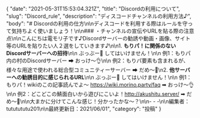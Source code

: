 {
  "date": "2021-05-31T15:53:04.321Z",
  "title": "Discordの利用について",
  "slug": "Discord_rule",
  "description": "ディスコードチャンネルの利用方法♪",
  "body": "# Discordの利用の仕方\n\nディスコードを利用する際はルールを守って気持ちよく使いましょう！\n\n### ・チャンネルの宣伝やURLを貼る際の注意点\n\nこんにちは電モリ子です♪Discordサーバーの勧誘や動画・画像、サイト等のURLを貼りたい人２選をしていきます♪\n\n1. **もりパ！に関係のないDiscordサーバーへの招待**\n\n   ぶっぶー🚗 してはいけません！\n\n   例1：もりパ内の村のDiscordサーバー ➡ おっけ～👌\n\n   例2：もりパ要素も含まれるが、様々な用途で使われる総合型コミュニティーサーバー ➡ だめ～🙅\n2. **他サーバーへの勧誘目的に感じられるURL**\n\n   ぶっぶー🚙 してはいけません！\n\n   例1：もりパ！wikiのこの記事読んでよ～ https://wiki.morino.party/faq ➡ おっけ～👌\n\n   例2：どこどこの鯖面白いから遊びにこいよ！http://akushitu.server/ ➡ だめ～🙅\n\n大まかに分けてこんな感じ！分かったかな～？\n\n- - -\n\n編集者：tututututu201\n\n最終更新日：2021/06/01",
  "category": "投稿"
}